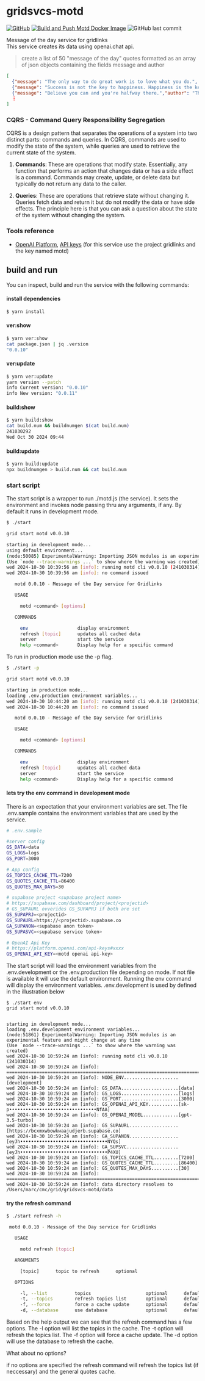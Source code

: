 # gridsvcs-motd
[![GitHub](https://img.shields.io/badge/GitHub-%23121011.svg?logo=github&logoColor=white)][motd]
[![Build and Push Motd Docker Image](https://github.com/codemarc/gridsvcs-motd/actions/workflows/docker-build-push-motd.yml/badge.svg)](https://github.com/codemarc/gridsvcs-motd/actions/workflows/docker-build-push-motd.yml)
![GitHub last commit](https://img.shields.io/github/last-commit/codemarc/gridsvcs-motd)  

Message of the day service for gridlinks  
This service creates its data using openai.chat api.

> create a list of 50 "message of the day" quotes formatted as an array of json objects containing the fields message and author

```json
[
  {"message": "The only way to do great work is to love what you do.", "author": "Steve Jobs"},
  {"message": "Success is not the key to happiness. Happiness is the key to success.","author":"Albert Schweitzer"},
  {"message": "Believe you can and you're halfway there.","author": "Theodore Roosevelt"},
  ⋮
]
```

<!-- References -->
[motd]: https://github.com/codemarc/gridsvcs-motd

### CQRS - Command Query Responsibility Segregation

CQRS is a design pattern that separates the operations of a system into two distinct parts:
commands and queries. In CQRS, commands are used to modify the state of the system, while queries are used to retrieve the current state of the system.

1. **Commands**: These are operations that modify state. Essentially, any function that performs an action that changes data or has a side effect is a command.
Commands may create, update, or delete data but typically do not return any data to the caller.

2. **Queries**: These are operations that retrieve state without changing it. Queries fetch data and return it but do not modify the data or have side effects.
The principle here is that you can ask a question about the state of the system without changing the system.


### Tools reference

* [OpenAI Platform](https://platform.openai.com/), [API keys](https://platform.openai.com/api-keys) (for this service use the project gridlinks and the key named motd)


## build and run

You can inspect, build and run the service with the following commands:

#### install dependencies
```bash
$ yarn install
```

#### ver:show
```bash
$ yarn ver:show
cat package.json | jq .version
"0.0.10"
```

#### ver:update
```bash
$ yarn ver:update
yarn version --patch
info Current version: "0.0.10"
info New version: "0.0.11"
```

#### build:show
```bash
$ yarn build:show
cat build.num && buildnumgen $(cat build.num)
241030292
Wed Oct 30 2024 09:44
```

#### build:update
```bash
$ yarn build:update
npx buildnumgen > build.num && cat build.num
```

### start script 
The start script is a wrapper to run ./motd.js (the service). It sets the environment and invokes node passing thru any arguments, if any. By default it runs in development mode.
```bash
$ ./start

grid start motd v0.0.10

starting in development mode...
using default environment...
(node:50085) ExperimentalWarning: Importing JSON modules is an experimental feature and might change at any time
(Use `node --trace-warnings ...` to show where the warning was created)
wed 2024-10-30 10:39:56 am [info]: running motd cli v0.0.10 (241030314)
wed 2024-10-30 10:39:56 am [info]: no command issued

   motd 0.0.10 - Message of the Day service for Gridlinks

   USAGE

     motd <command> [options]

   COMMANDS

     env                  display environment                
     refresh [topic]      updates all cached data            
     server               start the service                  
     help <command>       Display help for a specific command
```
To run in production mode use the -p flag.
```bash
$ ./start -p

grid start motd v0.0.10

starting in production mode...
loading .env.production environment variables...
wed 2024-10-30 10:44:20 am [info]: running motd cli v0.0.10 (241030314)
wed 2024-10-30 10:44:20 am [info]: no command issued

   motd 0.0.10 - Message of the Day service for Gridlinks

   USAGE

     motd <command> [options]

   COMMANDS

     env                  display environment                
     refresh [topic]      updates all cached data            
     server               start the service                  
     help <command>       Display help for a specific command
```

#### lets try the env command in development mode
There is an expectation that your environment variables are set.
The file .env.sample contains the environment variables that are used by the service.
```bash
# .env.sample

#server config
GS_DATA=data
GS_LOGS=logs
GS_PORT=3000

# App config
GS_TOPICS_CACHE_TTL=7200
GS_QUOTES_CACHE_TTL=86400
GS_QUOTES_MAX_DAYS=30

# supabase project <supabase project name>
# https://supabase.com/dashboard/project/<projectid>
# GS_SUPAURL ovverides GS_SUPAPRJ if both are set
GS_SUPAPRJ=<projectid>
GS_SUPAURL=https://<projectid>.supabase.co
GA_SUPANON=<supabase anon token>
GS_SUPASVC=<supabase service token>

# OpenAI Api Key
# https://platform.openai.com/api-keys#xxxx
GS_OPENAI_API_KEY=<motd openai api-key>
```

The start script will load the environment variables from the .env.development or the 
.env.production file depending on mode. If not file is available it will use the default environment. Running the env command will display the environment variables. .env.development is used by defined in the illustration below

```log
$ ./start env
grid start motd v0.0.10


starting in development mode...
loading .env.development environment variables...
(node:51861) ExperimentalWarning: Importing JSON modules is an experimental feature and might change at any time
(Use `node --trace-warnings ...` to show where the warning was created)
wed 2024-10-30 10:59:24 am [info]: running motd cli v0.0.10 (241030314)
wed 2024-10-30 10:59:24 am [info]: =============================================================================
wed 2024-10-30 10:59:24 am [info]: NODE_ENV....................[development]
wed 2024-10-30 10:59:24 am [info]: GS_DATA.....................[data]
wed 2024-10-30 10:59:24 am [info]: GS_LOGS.....................[logs]
wed 2024-10-30 10:59:24 am [info]: GS_PORT.....................[3000]
wed 2024-10-30 10:59:24 am [info]: GS_OPENAI_API_KEY...........[sk-p••••••••••••••••••••••••••••••••NfAA]
wed 2024-10-30 10:59:24 am [info]: GS_OPENAI_MODEL.............[gpt-3.5-turbo]
wed 2024-10-30 10:59:24 am [info]: GS_SUPAURL..................[https://bcxmxwbowkwaajudjerb.supabase.co]
wed 2024-10-30 10:59:24 am [info]: GA_SUPANON..................[eyJh••••••••••••••••••••••••••••••••NYQs]
wed 2024-10-30 10:59:24 am [info]: GA_SUPSVC...................[eyJh••••••••••••••••••••••••••••••••P4XU]
wed 2024-10-30 10:59:24 am [info]: GS_TOPICS_CACHE_TTL.........[7200]
wed 2024-10-30 10:59:24 am [info]: GS_QUOTES_CACHE_TTL.........[86400]
wed 2024-10-30 10:59:24 am [info]: GS_QUOTES_MAX_DAYS..........[30]
wed 2024-10-30 10:59:24 am [info]: =============================================================================
wed 2024-10-30 10:59:24 am [info]: data directory resolves to /Users/marc/cmc/grid/gridsvcs-motd/data
```

#### try the refresh command
```bash
$ ./start refresh -h

 motd 0.0.10 - Message of the Day service for Gridlinks

   USAGE

     motd refresh [topic]

   ARGUMENTS

     [topic]      topic to refresh      optional      

   OPTIONS

     -l, --list          topics                    optional      default: false
     -t, --topics        refresh topics list       optional      default: false
     -f, --force         force a cache update      optional      default: false
     -d, --database      use database              optional      default: false
```

Based on the help output we can see that the refresh command has a few options. The -l option will list the topics in the cache. The -t option will refresh the topics list. The -f option will force a cache update. The -d option will use the database to refresh the cache. 

What about no options?

if no options are specified the refresh command will refresh the topics list (if neccessary) and the general quotes cache.


